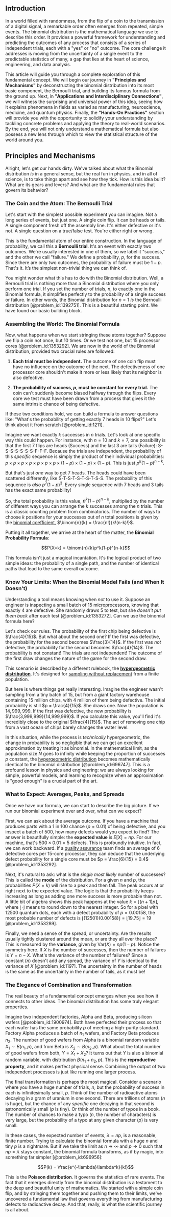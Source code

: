 ## Introduction
In a world filled with randomness, from the flip of a coin to the transmission of a digital signal, a remarkable order often emerges from repeated, simple events. The binomial distribution is the mathematical language we use to describe this order. It provides a powerful framework for understanding and predicting the outcomes of any process that consists of a series of independent trials, each with a "yes" or "no" outcome. The core challenge it addresses is moving from the uncertainty of a single event to the predictable statistics of many, a gap that lies at the heart of science, engineering, and data analysis.

This article will guide you through a complete exploration of this fundamental concept. We will begin our journey in **"Principles and Mechanisms"** by deconstructing the binomial distribution into its most basic component, the Bernoulli trial, and building its famous formula from the ground up. Next, in **"Applications and Interdisciplinary Connections"**, we will witness the surprising and universal power of this idea, seeing how it explains phenomena in fields as varied as manufacturing, neuroscience, medicine, and quantum physics. Finally, the **"Hands-On Practices"** section will provide you with the opportunity to solidify your understanding by tackling concrete problems and applying the theory to real-world scenarios. By the end, you will not only understand a mathematical formula but also possess a new lens through which to view the statistical structure of the world around you.

## Principles and Mechanisms

Alright, let's get our hands dirty. We've talked about what the Binomial distribution *is* in a general sense, but the real fun in physics, and in all of science, is to take things apart and see how they tick. How is this idea built? What are its gears and levers? And what are the fundamental rules that govern its behavior?

### The Coin and the Atom: The Bernoulli Trial

Let's start with the simplest possible experiment you can imagine. Not a long series of events, but just one. A single coin flip. It can be heads or tails. A single component fresh off the assembly line. It's either defective or it's not. A single question on a true/false test. You're either right or wrong.

This is the fundamental atom of our entire construction. In the language of probability, we call this a **Bernoulli trial**. It's an event with exactly two outcomes. We're usually interested in one of them, so we label it "success," and the other we call "failure." We define a probability, $p$, for the success. Since there are only two outcomes, the probability of failure must be $1-p$. That's it. It’s the simplest non-trivial thing we can think of.

You might wonder what this has to do with the Binomial distribution. Well, a Bernoulli trial is nothing more than a Binomial distribution where you only perform one trial. If you set the number of trials, $n$, to exactly one in the Binomial formula, it simplifies perfectly to the probability of a single success or failure. In other words, the Binomial distribution for $n=1$ *is* the Bernoulli distribution [@problem_id:1392751]. This is a beautiful starting point. We have found our basic building block.

### Assembling the World: The Binomial Formula

Now, what happens when we start stringing these atoms together? Suppose we flip a coin not once, but 10 times. Or we test not one, but 15 processor cores [@problem_id:1353292]. We are now in the world of the Binomial distribution, provided two crucial rules are followed:

1.  **Each trial must be independent.** The outcome of one coin flip must have no influence on the outcome of the next. The defectiveness of one processor core shouldn't make it more or less likely that its neighbor is also defective.

2.  **The probability of success, $p$, must be constant for every trial.** The coin can't suddenly become biased halfway through the flips. Every core we test must have been drawn from a process that gives it the same intrinsic chance of being defective.

If these two conditions hold, we can build a formula to answer questions like: "What's the probability of getting exactly 7 heads in 10 flips?" Let's think about it from scratch [@problem_id:1211].

Imagine we want exactly $k$ successes in $n$ trials. Let's look at one specific way this could happen. For instance, with $n=10$ and $k=7$, one possibility is that the first 7 flips are heads (Success) and the last 3 are tails (Failure): S-S-S-S-S-S-S-F-F-F. Because the trials are independent, the probability of this *specific* sequence is simply the product of their individual probabilities:
$p \times p \times p \times p \times p \times p \times p \times (1-p) \times (1-p) \times (1-p)$. This is just $p^k(1-p)^{n-k}$.

But that's just *one* way to get 7 heads. The heads could have been scattered differently, like S-T-S-T-S-T-S-T-S-S. The probability of this sequence is *also* $p^7(1-p)^3$. Every single sequence with 7 heads and 3 tails has the exact same probability!

So, the total probability is this value, $p^k(1-p)^{n-k}$, multiplied by the number of different ways you can arrange the $k$ successes among the $n$ trials. This is a classic counting problem from combinatorics. The number of ways to choose $k$ positions for your successes out of $n$ total positions is given by the [binomial coefficient](@article_id:155572), $\binom{n}{k} = \frac{n!}{k!(n-k)!}$.

Putting it all together, we arrive at the heart of the matter, the **Binomial Probability Formula**:

$$P(X=k) = \binom{n}{k}p^k(1-p)^{n-k}$$

This formula isn't just a magical incantation. It's the logical product of two simple ideas: the probability of a single path, and the number of identical paths that lead to the same overall outcome.

### Know Your Limits: When the Binomial Model Fails (and When It Doesn't)

Understanding a tool means knowing when *not* to use it. Suppose an engineer is inspecting a small batch of 15 microprocessors, knowing that exactly 4 are defective. She randomly draws 5 to test, but she *doesn't put them back* after each test [@problem_id:1353272]. Can we use the binomial formula here?

Let's check our rules. The probability of the first chip being defective is $\frac{4}{15}$. But what about the second one? If the first was defective, the probability for the second becomes $\frac{3}{14}$. If the first was *not* defective, the probability for the second becomes $\frac{4}{14}$. The probability is not constant! The trials are not independent! The outcome of the first draw changes the nature of the game for the second draw.

This scenario is described by a different rulebook, the **[hypergeometric distribution](@article_id:193251)**. It's designed for [sampling without replacement](@article_id:276385) from a finite population.

But here is where things get really interesting. Imagine the engineer wasn't sampling from a tiny batch of 15, but from a giant factory warehouse containing 15 million chips, with 4 million of them being defective. The initial probability is still $p = \frac{4}{15}$. She draws one. Now the population is $14,999,999$. If the first was defective, the new probability is $\frac{3,999,999}{14,999,999}$. If you calculate this value, you'll find it's incredibly close to the original $\frac{4}{15}$. The act of removing one chip from a vast ocean of chips barely changes the water level.

In this situation, while the process is *technically* hypergeometric, the change in probability is so negligible that we can get an excellent approximation by treating it as binomial. In the mathematical limit, as the population size $N$ goes to infinity while keeping the proportion of successes $p$ constant, the [hypergeometric distribution](@article_id:193251) becomes mathematically identical to the binomial distribution [@problem_id:696747]. This is a profound lesson in physics and engineering: we are always looking for simple, powerful models, and learning to recognize when an approximation is "good enough" is a crucial part of the art.

### What to Expect: Averages, Peaks, and Spreads

Once we have our formula, we can start to describe the big picture. If we run our binomial experiment over and over, what can we expect?

First, we can ask about the average outcome. If you have a machine that produces parts with a 1 in 100 chance ($p=0.01$) of being defective, and you inspect a batch of 500, how many defects would you expect to find? The answer is beautifully simple: the **expected value** is $E[X] = np$. For our machine, that's $500 \times 0.01 = 5$ defects. This is profoundly intuitive. In fact, we can work backward. If a [quality assurance](@article_id:202490) team finds an average of 6 defective cores per 15-core processor, they can deduce that the underlying defect probability for a single core must be $p = \frac{6}{15} = 0.4$ [@problem_id:1353292].

Next, it's natural to ask: what is the *single most likely* number of successes? This is called the **mode** of the distribution. For a given $n$ and $p$, the probabilities $P(X=k)$ will rise to a peak and then fall. The peak occurs at or right next to the expected value. The logic is that the probability keeps increasing as long as adding one more success is more probable than not. A little bit of algebra shows this peak happens at the value $k = \lfloor (n+1)p \rfloor$, where $\lfloor \cdot \rfloor$ means to round down to the nearest integer. So for a pixel with 12500 quantum dots, each with a defect probability of $p=0.00158$, the most probable number of defects is $\lfloor (12501)(0.00158) \rfloor = \lfloor 19.75 \rfloor = 19$ [@problem_id:1353289].

Finally, we need a sense of the spread, or uncertainty. Are the results usually tightly clustered around the mean, or are they all over the place? This is measured by the **variance**, given by $\text{Var}(X) = np(1-p)$. Notice the symmetry here. If $X$ is the number of successes, then the number of failures is $Y = n-X$. What's the variance of the number of failures? Since a constant ($n$) doesn't add any spread, the variance of $Y$ is identical to the variance of $X$ [@problem_id:1197]. The uncertainty in the number of heads is the same as the uncertainty in the number of tails, as it must be!

### The Elegance of Combination and Transformation

The real beauty of a fundamental concept emerges when you see how it connects to other ideas. The binomial distribution has some truly elegant properties.

Imagine two independent factories, Alpha and Beta, producing silicon wafers [@problem_id:1900974]. Both have perfected their process so that each wafer has the same probability $p$ of meeting a high-purity standard. Factory Alpha produces a batch of $n_1$ wafers, and Factory Beta produces $n_2$. The number of good wafers from Alpha is a binomial random variable $X_1 \sim B(n_1, p)$, and from Beta is $X_2 \sim B(n_2, p)$. What about the total number of good wafers from both, $Y = X_1 + X_2$? It turns out that $Y$ is also a binomial random variable, with distribution $B(n_1+n_2, p)$. This is the **reproductive property**, and it makes perfect physical sense. Combining the output of two independent processes is just like running one larger process.

The final transformation is perhaps the most magical. Consider a scenario where you have a huge number of trials, $n$, but the probability of success in each is infinitesimally small, $p$. Think of the number of radioactive atoms decaying in a gram of uranium in one second. There are trillions of atoms ($n$ is huge), but the chance of any *specific* one decaying in that second is astronomically small ($p$ is tiny). Or think of the number of typos in a book. The number of chances to make a typo ($n$, the number of characters) is very large, but the probability of a typo at any given character ($p$) is very small.

In these cases, the expected number of events, $\lambda = np$, is a reasonable, finite number. Trying to calculate the binomial formula with a huge $n$ and tiny $p$ is a nightmare. But if we take the limit as $n \to \infty$ and $p \to 0$ such that $np = \lambda$ stays constant, the binomial formula transforms, as if by magic, into something far simpler [@problem_id:696956]:

$$P(k) = \frac{e^{-\lambda}\lambda^k}{k!}$$

This is the **Poisson distribution**. It governs the statistics of rare events. The fact that it emerges directly from the binomial distribution is a testament to the deep and beautiful unity of mathematics. We started with a simple coin flip, and by stringing them together and pushing them to their limits, we've uncovered a fundamental law that governs everything from manufacturing defects to radioactive decay. And that, really, is what the scientific journey is all about.